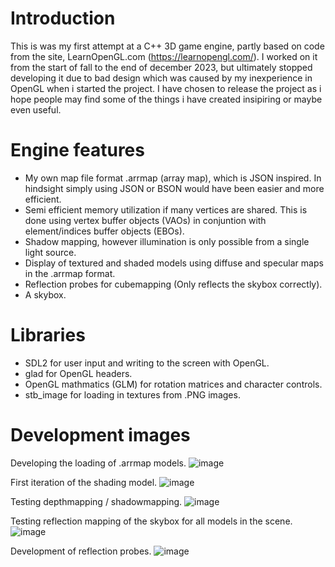 # Introduction
This is was my first attempt at a C++ 3D game engine, partly based on code from the site, LearnOpenGL.com (https://learnopengl.com/). 
I worked on it from the start of fall to the end of december 2023, but ultimately stopped developing it due to bad design which was caused by my inexperience in OpenGL when i started the project.
I have chosen to release the project as i hope people may find some of the things i have created insipiring or maybe even useful.

# Engine features
- My own map file format .arrmap (array map), which is JSON inspired. In hindsight simply using JSON or BSON would have been easier and more efficient.
- Semi efficient memory utilization if many vertices are shared. This is done using vertex buffer objects (VAOs) in conjuntion with element/indices buffer objects (EBOs).
- Shadow mapping, however illumination is only possible from a single light source.
- Display of textured and shaded models using diffuse and specular maps in the .arrmap format.
- Reflection probes for cubemapping (Only reflects the skybox correctly).
- A skybox.

# Libraries
- SDL2 for user input and writing to the screen with OpenGL.
- glad for OpenGL headers.
- OpenGL mathmatics (GLM) for rotation matrices and character controls.
- stb_image for loading in textures from .PNG images.

# Development images

Developing the loading of .arrmap models.
![image](https://github.com/user-attachments/assets/95fef4b5-e073-40ef-8852-213bf13ee881)

First iteration of the shading model.
![image](https://github.com/user-attachments/assets/e6e40ba7-a394-4b0a-9c6e-787be803a6ec)

Testing depthmapping / shadowmapping.
![image](https://github.com/user-attachments/assets/48ae2b49-c711-4407-93ab-7208800ff873)

Testing reflection mapping of the skybox for all models in the scene.
![image](https://github.com/user-attachments/assets/b687a4e6-7fdc-4796-ab0c-11ecc2480821)

Development of reflection probes.
![image](https://github.com/user-attachments/assets/7ba39e21-6e7f-4759-90e0-fe0bf56eb0c1)



